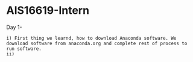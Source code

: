# AIS16619-Intern
Day 1-
 
    i) First thing we learnd, how to download Anaconda software. We download software from anaconda.org and complete rest of process to run software.
    ii)
